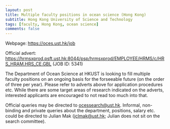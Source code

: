 ```yaml
---
layout: post
title: Multiple faculty positions in ocean science (Hong Kong)
subtitle: Hong Kong University of Science and Technology
tags: [faculty, Hong Kong, ocean science]
comments: false
---
```

Webpage: https://oces.ust.hk/job

Official advert:
https://hrmsxprod.psft.ust.hk:8044/psp/hrmsxprod/EMPLOYEE/HRMS/c/HRS_HRAM.HRS_CE.GBL
 (JOB ID: 5341)

The Department of Ocean Science at HKUST is looking to fill multiple
faculty positions on an ongoing basis for the forseeable future (on the
order of three per year). Please refer to adverts above for application
procedures etc. While there are some target areas of research indicated
on the adverts, interested applicants are encouraged to not read too
much into that.

Official queries may be directed to ocessearch@ust.hk. Informal, non-
binding and private queries about the department, positions, salary
etc. could be directed to Julian Mak (jclmak@ust.hk; Julian does not sit on the search
committee).
